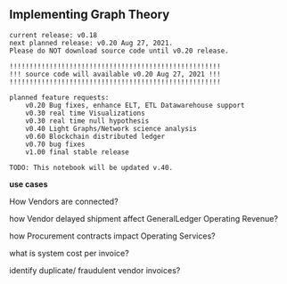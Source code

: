 ## Implementing Graph Theory

    current release: v0.18
    next planned release: v0.20 Aug 27, 2021.
    Please do NOT download source code until v0.20 release.

    !!!!!!!!!!!!!!!!!!!!!!!!!!!!!!!!!!!!!!!!!!!!!!!!!!!!!
    !!! source code will available v0.20 Aug 27, 2021 !!!
    !!!!!!!!!!!!!!!!!!!!!!!!!!!!!!!!!!!!!!!!!!!!!!!!!!!!!

    planned feature requests:
        v0.20 Bug fixes, enhance ELT, ETL Datawarehouse support
        v0.30 real time Visualizations
        v0.30 real time null hypothesis
        v0.40 Light Graphs/Network science analysis
        v0.60 Blockchain distributed ledger
        v0.70 bug fixes
        v1.00 final stable release

`TODO: This notebook will be updated v.40.`

**use cases** 

How Vendors are connected?

how Vendor delayed shipment affect GeneralLedger Operating Revenue? 

how Procurement contracts impact Operating Services?

what is system cost per invoice?

identify duplicate/ fraudulent vendor invoices?